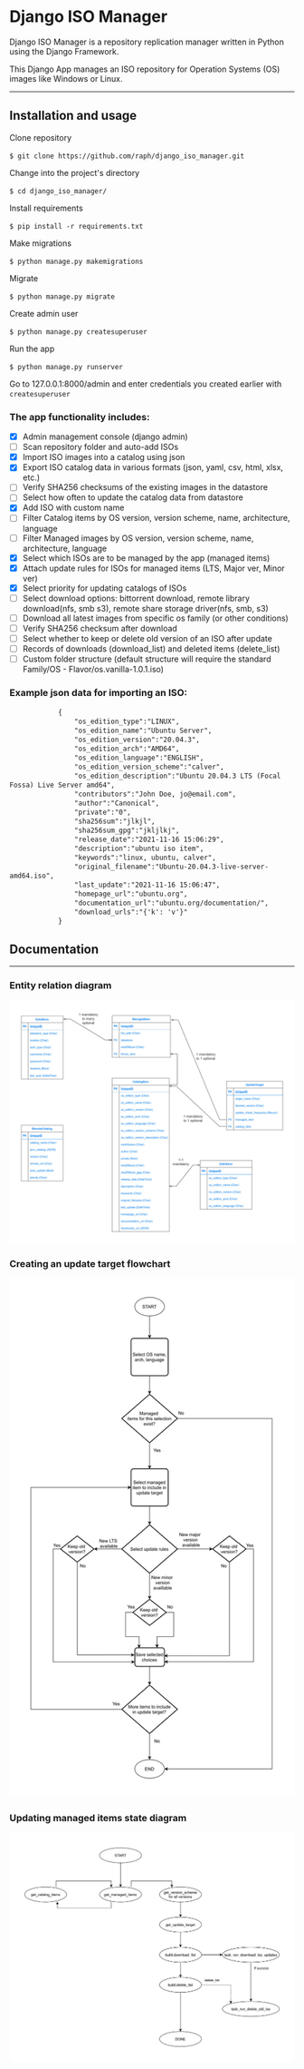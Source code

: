 # Django ISO Manager

Django ISO Manager is a repository replication manager written in Python using the Django Framework.

This Django App manages an ISO repository for Operation Systems (OS) images like Windows or Linux. 

---

## Installation and usage

Clone repository

`$ git clone https://github.com/raph/django_iso_manager.git`

Change into the project's directory

`$ cd django_iso_manager/`

Install requirements

`$ pip install -r requirements.txt`

Make migrations

`$ python manage.py makemigrations`

Migrate

`$ python manage.py migrate`

Create admin user

`$ python manage.py createsuperuser`

Run the app

`$ python manage.py runserver`

Go to 127.0.0.1:8000/admin and enter credentials you created earlier with `createsuperuser`

### The app functionality includes:
- [x] Admin management console (django admin)
- [ ] Scan repository folder and auto-add ISOs
- [x] Import ISO images into a catalog using json
- [x] Export ISO catalog data in various formats (json, yaml, csv, html, xlsx, etc.)
- [ ] Verify SHA256 checksums of the existing images in the datastore
- [ ] Select how often to update the catalog data from datastore
- [x] Add ISO with custom name
- [ ] Filter Catalog items by OS version, version scheme, name, architecture, language
- [ ] Filter Managed images by OS version, version scheme, name, architecture, language
- [x] Select which ISOs are to be managed by the app (managed items)
- [x] Attach update rules for ISOs for managed items (LTS, Major ver, Minor ver)
- [x] Select priority for updating catalogs of ISOs
- [ ] Select download options: bittorrent download, remote library download(nfs, smb s3), remote share storage driver(nfs, smb, s3)
- [ ] Download all latest images from specific os family (or other conditions)
- [ ] Verify SHA256 checksum after download
- [ ] Select whether to keep or delete old version of an ISO after update
- [ ] Records of downloads (download_list) and deleted items (delete_list)
- [ ] Custom folder structure (default structure will require the standard Family/OS - Flavor/os.vanilla-1.0.1.iso)

### Example json data for importing an ISO:
```
            {
                "os_edition_type":"LINUX",
                "os_edition_name":"Ubuntu Server",
                "os_edition_version":"20.04.3",
                "os_edition_arch":"AMD64",
                "os_edition_language":"ENGLISH",
                "os_edition_version_scheme":"calver",
                "os_edition_description":"Ubuntu 20.04.3 LTS (Focal Fossa) Live Server amd64",
                "contributors":"John Doe, jo@email.com",
                "author":"Canonical",
                "private":"0",
                "sha256sum":"jlkjl",
                "sha256sum_gpg":"jkljlkj",
                "release_date":"2021-11-16 15:06:29",
                "description":"ubuntu iso item",
                "keywords":"linux, ubuntu, calver",
                "original_filename":"Ubuntu-20.04.3-live-server-amd64.iso",
                "last_update":"2021-11-16 15:06:47",
                "homepage_url":"ubuntu.org",
                "documentation_url":"ubuntu.org/documentation/",
                "download_urls":"{'k': 'v'}"
            }
```

## Documentation

---

### Entity relation diagram
![ERD](./docs/images/erd.jpg?raw=true "ERD")


### Creating an update target flowchart
![Create update target flowchart](./docs/images/create-update-target-flowchart.jpg?raw=true "Create update target steps")

### Updating managed items state diagram
![Updating managed items](./docs/images/update-target-state-diagram.jpg?raw=true "Updating managed item")
